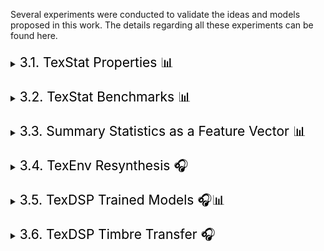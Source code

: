 <p>Several experiments were conducted to validate the ideas and models proposed in this work. The details regarding all these experiments can be found here.</p>

<!-- 3.1. TexStat Properties ------------------------------------------------------------------------------------------------------------------------------------------>
<div style="margin-top: 20px;"></div>
<details>
<summary><span style="font-weight: normal; font-size: 1.5em; color: black">3.1. TexStat Properties 📊</span></summary>
<div style="margin-top: 20px;"></div>

<p>
Two properties desirable in a loss function tailored for texture sounds are related to the stability under time shifting and addition of noise. In order to test these properties on the <code>TexStat</code> loss function, we compute the loss between a random selection of segments of sounds corresponding to the three categories of <a href="https://huggingface.co/datasets/cordutie/MicroTex" target="_blank" style="font-weight: normal;"><code>MicroTex</code></a> and their corresponding transformations using various parameters. The experiment was also run with the MSS loss for comparison and some of the results can be found in the tables below.
</p>

<div style="overflow-x: auto; max-width: 80%; margin: 0 auto; padding: 10px; box-sizing: border-box;">
  <table style="width: 100%; border-collapse: collapse; font-size: 0.9em;">
    <thead style="background-color: #f2f2f2;">
      <tr>
        <th style="border: 1px solid #ccc; padding: 8px;">Selection</th>
        <th style="border: 1px solid #ccc; padding: 8px;">Loss</th>
        <th style="border: 1px solid #ccc; padding: 8px;">10%</th>
        <th style="border: 1px solid #ccc; padding: 8px;">30%</th>
        <th style="border: 1px solid #ccc; padding: 8px;">50%</th>
      </tr>
    </thead>
    <tbody>
      <tr><td>BOReilly</td><td><code>TexStat</code></td><td>0.12 ± 0.06</td><td>0.12 ± 0.06</td><td>0.12 ± 0.06</td></tr>
      <tr><td>BOReilly</td><td>MSS</td><td>5.34 ± 1.14</td><td>5.51 ± 1.29</td><td>5.58 ± 1.55</td></tr>
      <tr><td>Freesound</td><td><code>TexStat</code></td><td>0.04 ± 0.03</td><td>0.04 ± 0.03</td><td>0.04 ± 0.03</td></tr>
      <tr><td>Freesound</td><td>MSS</td><td>5.17 ± 1.24</td><td>5.26 ± 1.35</td><td>5.25 ± 1.34</td></tr>
      <tr><td>Syntex</td><td><code>TexStat</code></td><td>0.16 ± 0.11</td><td>0.16 ± 0.11</td><td>0.16 ± 0.11</td></tr>
      <tr><td>Syntex</td><td>MSS</td><td>10.52 ± 7.28</td><td>10.04 ± 6.62</td><td>9.45 ± 6.57</td></tr>
    </tbody>
  </table>
  <p style="text-align: center; font-size: 0.85em; color: #666;">
  <strong>Table 3.1.</strong> Time-Shift Robustness. Loss measurement between a sound and its time-shifted version. The amount of time shift is given in % of the total signal duration. Computed over 300 one-second sounds randomly sampled from the three main sources in the <code>MicroTex</code> dataset.
  </p>  
</div>

<div style="margin-top: 20px;"></div>

<div style="overflow-x: auto; max-width: 80%; margin: 0 auto; padding: 10px; box-sizing: border-box;">
  <table style="width: 100%; border-collapse: collapse; font-size: 0.9em;">
    <thead style="background-color: #f2f2f2;">
      <tr>
        <th style="border: 1px solid #ccc; padding: 8px;">Selection</th>
        <th style="border: 1px solid #ccc; padding: 8px;">Loss</th>
        <th style="border: 1px solid #ccc; padding: 8px;">10%</th>
        <th style="border: 1px solid #ccc; padding: 8px;">30%</th>
        <th style="border: 1px solid #ccc; padding: 8px;">50%</th>
      </tr>
    </thead>
    <tbody>
      <tr><td>BOReilly</td><td><code>TexStat</code></td><td>0.12 ± 0.06</td><td>0.12 ± 0.06</td><td>0.12 ± 0.06</td></tr>
      <tr><td>BOReilly</td><td>MSS</td><td>5.34 ± 1.14</td><td>5.51 ± 1.29</td><td>5.58 ± 1.55</td></tr>
      <tr><td>Freesound</td><td><code>TexStat</code></td><td>0.04 ± 0.03</td><td>0.04 ± 0.03</td><td>0.04 ± 0.03</td></tr>
      <tr><td>Freesound</td><td>MSS</td><td>5.17 ± 1.24</td><td>5.26 ± 1.35</td><td>5.25 ± 1.34</td></tr>
      <tr><td>Syntex</td><td><code>TexStat</code></td><td>0.16 ± 0.11</td><td>0.16 ± 0.11</td><td>0.16 ± 0.11</td></tr>
      <tr><td>Syntex</td><td>MSS</td><td>10.52 ± 7.28</td><td>10.04 ± 6.62</td><td>9.45 ± 6.57</td></tr>
    </tbody>
  </table>
  <p style="text-align: center; font-size: 0.85em; color: #666;">
  <strong>Table.</strong> Noise-Addition Robustness. Loss measurement between a sound and its noisy version. The amount of noise added is given in % of the signal's energy. Same data sampling as in the previous experiment.
  </p>  
</div>

<p>
The results show that <code>TexStat</code> is highly stable with respect to both time shifting and noise addition, adding a penalty only in the category that had sounds that include silence (which generate instability since they have null standard deviance).
</p>

</details>

<!-- 3.2. TexStat Benchmarks ------------------------------------------------------------------------------------------------------------------------------------------>
<div style="margin-top: 20px;"></div>
<details>
<summary><span style="font-weight: normal; font-size: 1.5em; color: black">3.2. TexStat Benchmarks 📊</span></summary>
<div style="margin-top: 20px;"></div>

<p>To benchmark the computational requirements of <code>TexStat</code>, we evaluated its computation time, gradient descent time, and GPU memory usage. These measurements were conducted multiple times, recording the time taken for loss computation and optimization while tracking memory allocation. The results are presented in Table 3, along with the values for other typical losses.</p>

<div style="overflow-x: auto; max-width: 80%; margin: 0 auto; padding: 10px; box-sizing: border-box;">
<table style="width: 100%; border-collapse: collapse; font-size: 0.9em;">
  <thead style="background-color: #f2f2f2;">
    <tr>
      <th style="border: 1px solid #ccc; padding: 8px;">Loss</th>
      <th style="border: 1px solid #ccc; padding: 8px;">Forward pass time (ms)</th>
      <th style="border: 1px solid #ccc; padding: 8px;">Backward pass time (ms)</th>
      <th style="border: 1px solid #ccc; padding: 8px;">Memory usage (MB)</th>
    </tr>
  </thead>
  <tbody>
    <tr>
      <td><code>TexStat</code></td>
      <td>93.5 ± 0.4</td>
      <td>154.6 ± 0.4</td>
      <td>0.84 ± 2.5</td>
    </tr>
    <tr>
      <td>MSS</td>
      <td>3.9 ± 0.3</td>
      <td>8.5 ± 0.3</td>
      <td>0.85 ± 2.6</td>
    </tr>
    <tr>
      <td>MSE</td>
      <td>0.2 ± 0.3</td>
      <td>0.2 ± 0.1</td>
      <td>1.7 ± 5.0</td>
    </tr>
    <tr>
      <td>MAE</td>
      <td>0.1 ± 0.0</td>
      <td>0.2 ± 0.1</td>
      <td>0.8 ± 2.5</td>
    </tr>
  </tbody>
</table>
<p style="text-align: center; font-size: 0.85em; color: #666;">
  <strong>Table 3.2.</strong> Measurements regarding computation time, gradient computation time, and memory usage in batches of 32 signals of size 65,536 (around 1.5s at a sample rate of 44,100 Hz). The losses studied were <code>TexStat</code>, Multi-Scale Spectrogram (MSS), Mean Squared Error (MSE), and Mean Absolute Error (MAE). All measurements were done using CUDA on an RTX 4090 GPU.
</p>
</div>

<p>
The results show that, as expected, the <code>TexStat</code> loss function is slower than other less specific losses, but it uses a similar amount of memory.
</p>

</details>

<!-- 3.3. Summary Statistics as a Feature Vector----------------------------------------------------------------------------------------------------------------------->
<div style="margin-top: 20px;"></div>
<details>
<summary><span style="font-weight: normal; font-size: 1.5em; color: black">3.3. Summary Statistics as a Feature Vector 📊</span></summary>
<div style="margin-top: 20px;"></div>

<p>
To test <code>TexStat</code> summary statistics as a powerful representation suitable for evaluation metrics like FAD, we conducted the following experiment. First, all data in the three selections of the <code>MicroTex</code> dataset were segmented, and both their summary statistics and VGGish embeddings <a href="#ref-vggish">[VGGish]</a> were computed. Then, a downstream classifier (MLP with hidden layers 128 and 64) was trained for each case. A summary of the results is presented in Table 4.
</p>

<div style="overflow-x: auto; max-width: 80%; margin: 0 auto; padding: 10px; box-sizing: border-box;">
<table style="width: 100%; border-collapse: collapse; font-size: 0.9em;">
  <thead style="background-color: #f2f2f2;">
    <tr>
      <th style="border: 1px solid #ccc; padding: 8px;">Model</th>
      <th style="border: 1px solid #ccc; padding: 8px;">Selection</th>
      <th style="border: 1px solid #ccc; padding: 8px;">Accuracy</th>
      <th style="border: 1px solid #ccc; padding: 8px;">Precision</th>
      <th style="border: 1px solid #ccc; padding: 8px;">Recall</th>
      <th style="border: 1px solid #ccc; padding: 8px;">F1</th>
    </tr>
  </thead>
  <tbody>
    <tr><td><code>TexStat</code></td><td>BOReilly</td><td>0.94</td><td>0.94</td><td>0.94</td><td>0.94</td></tr>
    <tr><td>VGGish</td><td>BOReilly</td><td>0.71</td><td>0.73</td><td>0.71</td><td>0.71</td></tr>
    <tr><td><code>TexStat</code></td><td>Freesound</td><td>0.99</td><td>0.99</td><td>0.99</td><td>0.99</td></tr>
    <tr><td>VGGish</td><td>Freesound</td><td>0.98</td><td>0.99</td><td>0.98</td><td>0.98</td></tr>
    <tr><td><code>TexStat</code></td><td>Syntex</td><td>1.0</td><td>1.0</td><td>1.0</td><td>1.0</td></tr>
    <tr><td>VGGish</td><td>Syntex</td><td>0.95</td><td>0.95</td><td>0.95</td><td>0.94</td></tr>
  </tbody>
</table>
<p style="text-align: center; font-size: 0.85em; color: #666;">
  <strong>Table 3.4.</strong> Lorea.
</p>
</div>

<p>
The results indicate that, in the context of texture sounds, <code>TexStat</code> summary statistics are strictly more informative than general-purpose embeddings like VGGish.
</p>

</details>

<!-- 3.4. TexEnv Resynthesis------------------------------------------------------------------------------------------------------------------------------------------->
<div style="margin-top: 20px;"></div>
<details>
<summary><span style="font-weight: normal; font-size: 1.5em; color: black">3.4. TexEnv Resynthesis 🎧</span></summary>
<div style="margin-top: 20px;"></div>

<p>
Extensive exploration using the <code>TexEnv</code> synthesizer in resynthesis tasks, employing a signal processing-based parameter extractor, was conducted to better understand its behavior and limitations. A summary of sound examples can be found below.</p>

<div style="overflow-x: auto; max-width: 100%; margin: 0 auto; padding: 10px; box-sizing: border-box;">
  <div style="display: grid; grid-template-columns: repeat(5, minmax(200px, 1fr)); gap: 20px; text-align: center;">

  <!-- Header Row -->
  <div style="font-weight: bold;"><strong>Input Texture</strong></div>
  <div style="font-weight: bold;">N<sub style="font-weight: bold; font-size: 0.8em;">F</sub>=16, parameters count=256</div>
  <div style="font-weight: bold;">N<sub style="font-weight: bold; font-size: 0.8em;">F</sub>=16, parameters count=512</div>
  <div style="font-weight: bold;">N<sub style="font-weight: bold; font-size: 0.8em;">F</sub>=24, parameters count=256</div>
  <div style="font-weight: bold;">N<sub style="font-weight: bold; font-size: 0.8em;">F</sub>=24, parameters count=512</div>

  <!-- Bubbles -->
  <div style="display: flex; flex-direction: column; align-items: center; justify-content: center;">
    <audio controls style="width: 100%;">
      <source src="./assets/audios/texenv_resynthesis/bubbles_original.mp3" type="audio/mpeg" />
      Your browser does not support the audio element.
    </audio>
  </div>
  <div style="display: flex; flex-direction: column; align-items: center; justify-content: center;">
    <audio controls style="width: 100%;">
      <source src="./assets/audios/texenv_resynthesis/bubbles_resynth_N_F_16_param_per_env_256.mp3" type="audio/mpeg" />
      Your browser does not support the audio element.
    </audio>
  </div>
  <div style="display: flex; flex-direction: column; align-items: center; justify-content: center;">
    <audio controls style="width: 100%;">
      <source src="./assets/audios/texenv_resynthesis/bubbles_resynth_N_F_16_param_per_env_512.mp3" type="audio/mpeg" />
      Your browser does not support the audio element.
    </audio>
  </div>
  <div style="display: flex; flex-direction: column; align-items: center; justify-content: center;">
    <audio controls style="width: 100%;">
      <source src="./assets/audios/texenv_resynthesis/bubbles_resynth_N_F_24_param_per_env_256.mp3" type="audio/mpeg" />
      Your browser does not support the audio element.
    </audio>
  </div>
  <div style="display: flex; flex-direction: column; align-items: center; justify-content: center;">
    <audio controls style="width: 100%;">
      <source src="./assets/audios/texenv_resynthesis/bubbles_resynth_N_F_24_param_per_env_512.mp3" type="audio/mpeg" />
      Your browser does not support the audio element.
    </audio>
  </div>

  <!-- Fire -->
  <div style="display: flex; flex-direction: column; align-items: center; justify-content: center;">
    <audio controls style="width: 100%;">
      <source src="./assets/audios/texenv_resynthesis/fire_original.mp3" type="audio/mpeg" />
      Your browser does not support the audio element.
    </audio>
  </div>
  <div style="display: flex; flex-direction: column; align-items: center; justify-content: center;">
    <audio controls style="width: 100%;">
      <source src="./assets/audios/texenv_resynthesis/fire_resynth_N_F_16_param_per_env_256.mp3" type="audio/mpeg" />
      Your browser does not support the audio element.
    </audio>
  </div>
  <div style="display: flex; flex-direction: column; align-items: center; justify-content: center;">
    <audio controls style="width: 100%;">
      <source src="./assets/audios/texenv_resynthesis/fire_resynth_N_F_16_param_per_env_512.mp3" type="audio/mpeg" />
      Your browser does not support the audio element.
    </audio>
  </div>
  <div style="display: flex; flex-direction: column; align-items: center; justify-content: center;">
    <audio controls style="width: 100%;">
      <source src="./assets/audios/texenv_resynthesis/fire_resynth_N_F_24_param_per_env_256.mp3" type="audio/mpeg" />
      Your browser does not support the audio element.
    </audio>
  </div>
  <div style="display: flex; flex-direction: column; align-items: center; justify-content: center;">
    <audio controls style="width: 100%;">
      <source src="./assets/audios/texenv_resynthesis/fire_resynth_N_F_24_param_per_env_512.mp3" type="audio/mpeg" />
      Your browser does not support the audio element.
    </audio>
  </div>

  <!-- River -->
  <div style="display: flex; flex-direction: column; align-items: center; justify-content: center;">
    <audio controls style="width: 100%;">
      <source src="./assets/audios/texenv_resynthesis/water_original.mp3" type="audio/mpeg" />
      Your browser does not support the audio element.
    </audio>
  </div>
  <div style="display: flex; flex-direction: column; align-items: center; justify-content: center;">
    <audio controls style="width: 100%;">
      <source src="./assets/audios/texenv_resynthesis/water_resynth_N_F_16_param_per_env_256.mp3" type="audio/mpeg" />
      Your browser does not support the audio element.
    </audio>
  </div>
  <div style="display: flex; flex-direction: column; align-items: center; justify-content: center;">
    <audio controls style="width: 100%;">
      <source src="./assets/audios/texenv_resynthesis/water_resynth_N_F_16_param_per_env_512.mp3" type="audio/mpeg" />
      Your browser does not support the audio element.
    </audio>
  </div>
  <div style="display: flex; flex-direction: column; align-items: center; justify-content: center;">
    <audio controls style="width: 100%;">
      <source src="./assets/audios/texenv_resynthesis/water_resynth_N_F_24_param_per_env_256.mp3" type="audio/mpeg" />
      Your browser does not support the audio element.
    </audio>
  </div>
  <div style="display: flex; flex-direction: column; align-items: center; justify-content: center;">
    <audio controls style="width: 100%;">
      <source src="./assets/audios/texenv_resynthesis/water_resynth_N_F_24_param_per_env_512.mp3" type="audio/mpeg" />
      Your browser does not support the audio element.
    </audio>
  </div>

  <!-- Wind -->
  <div style="display: flex; flex-direction: column; align-items: center; justify-content: center;">
    <audio controls style="width: 100%;">
      <source src="./assets/audios/texenv_resynthesis/wind_original.mp3" type="audio/mpeg" />
      Your browser does not support the audio element.
    </audio>
  </div>
  <div style="display: flex; flex-direction: column; align-items: center; justify-content: center;">
    <audio controls style="width: 100%;">
      <source src="./assets/audios/texenv_resynthesis/wind_resynth_N_F_16_param_per_env_256.mp3" type="audio/mpeg" />
      Your browser does not support the audio element.
    </audio>
  </div>
  <div style="display: flex; flex-direction: column; align-items: center; justify-content: center;">
    <audio controls style="width: 100%;">
      <source src="./assets/audios/texenv_resynthesis/wind_resynth_N_F_16_param_per_env_512.mp3" type="audio/mpeg" />
      Your browser does not support the audio element.
    </audio>
  </div>
  <div style="display: flex; flex-direction: column; align-items: center; justify-content: center;">
    <audio controls style="width: 100%;">
      <source src="./assets/audios/texenv_resynthesis/wind_resynth_N_F_24_param_per_env_256.mp3" type="audio/mpeg" />
      Your browser does not support the audio element.
    </audio>
  </div>
  <div style="display: flex; flex-direction: column; align-items: center; justify-content: center;">
    <audio controls style="width: 100%;">
      <source src="./assets/audios/texenv_resynthesis/wind_resynth_N_F_24_param_per_env_512.mp3" type="audio/mpeg" />
      Your browser does not support the audio element.
    </audio>
  </div>

  </div>
</div>

<div style="overflow-x: auto; max-width: 80%; margin: 0 auto; padding: 10px; box-sizing: border-box; text-align: center; font-size: 0.85em; ">
<strong>Sound Examples 3.1.</strong> 4 sound textures are resynthesized using <code>TexEnv</code>. Parameters to run the synthesizer are computed using a DSP-based parameter extractor. The synthesis part is run using different combination of parameters to test the need for bigger filterbanks and parameters count per band. Parameters are counted for frames of around 0.74 seconds. For reference, 16 filters using 256 parameters each correspond to compression of 800% to the real sound at 44100 Hz, meanwhile for 24 filters using 512 parameters each correspond to compression of around 266%.</div>

<p>
Some key findings were the following:
<ul>
  <li>Water-like sounds (e.g., flowing water, rain, bubbling) benefited from larger filterbanks but not larger parameter sets.</li>
  <li>Crackling sounds (e.g., fireworks, bonfires) improved with larger parameter sets but were less sensitive to filterbank size.</li>
</ul>
These insights were used to determine the optimal parameters for model training.
</p>

</details>

<!-- 3.5. TexDSP Trained Models---------------------------------------------------------------------------------------------------------------------------------------->
<div style="margin-top: 20px;"></div>
<details>
<summary><span style="font-weight: normal; font-size: 1.5em; color: black">3.5. TexDSP Trained Models 🎧📊</span></summary>
<div style="margin-top: 20px;"></div>

<p>
To demonstrate the capabilities of <code>TexStat</code>, we trained a series of <code>TexDSP</code> models using different parameters, with <code>TexStat</code> as the sole loss function. Below are the training details for these models.
</p>

<div style="overflow-x: auto; max-width: 80%; margin: 0 auto; padding: 10px; box-sizing: border-box;">
<table style="width: 100%; border-collapse: collapse; font-size: 0.9em;">
  <thead style="background-color: #f2f2f2;">
    <tr>
      <th style="border: 1px solid #ccc; padding: 8px;">Texture</th>
      <th style="border: 1px solid #ccc; padding: 8px;">Size of Cochlear Filterbank</th>
      <th style="border: 1px solid #ccc; padding: 8px;">Enc/Dec Layers</th>
      <th style="border: 1px solid #ccc; padding: 8px;">Parameters per Band</th>
      <th style="border: 1px solid #ccc; padding: 8px;">Frame Size (s)</th>
    </tr>
  </thead>
  <tbody>
    <tr><td>Bubbles</td><td>24</td><td>3/3</td><td>512</td><td>1.49</td></tr>
    <tr><td>Fire</td><td>16</td><td>3/3</td><td>256</td><td>0.74</td></tr>
    <tr><td>Keyboard</td><td>24</td><td>3/3</td><td>256</td><td>1.49</td></tr>
    <tr><td>Rain</td><td>24</td><td>1/3</td><td>512</td><td>1.49</td></tr>
    <tr><td>River</td><td>24</td><td>1/3</td><td>128</td><td>0.74</td></tr>
    <tr><td>Shards</td><td>32</td><td>3/3</td><td>512</td><td>1.49</td></tr>
    <tr><td>Waterfall</td><td>24</td><td>1/3</td><td>256</td><td>1.49</td></tr>
    <tr><td>Wind</td><td>24</td><td>1/3</td><td>256</td><td>1.49</td></tr>
  </tbody>
</table>
<p style="text-align: center; font-size: 0.85em; color: #666;">
  <strong>Table 3.5. </strong> Parameters used to train each model. All encoders and decoders used 256 neurons per layer. All models used modulation filterbank of size 6 and were trained for up to 1000 epochs with early stopping, targeting 44.1kHz sample rate.
</p>
</div>

<h4>Validation Method</h4>
<p>
Validation was done by resynthesizing a hold-out portion of the dataset using both <code>TexStat</code> and MSS-trained models. We computed:
</p>
<ul>
  <li>FAD metrics with VGGish and <code>TexStat</code>-based embeddings</li>
  <li>Frame-by-frame <code>TexStat</code> and MSS losses (mean ± std)</li>
</ul>

<div style="overflow-x: auto; max-width: 80%; margin: 0 auto; padding: 10px; box-sizing: border-box;">
<table style="width: 100%; border-collapse: collapse; font-size: 0.9em;">
  <thead style="background-color: #f2f2f2;">
    <tr>
      <th style="border: 1px solid #ccc; padding: 8px;">Texture</th>
      <th style="border: 1px solid #ccc; padding: 8px;">FAD (VGGish)</th>
      <th style="border: 1px solid #ccc; padding: 8px;">FAD (Ours)</th>
      <th style="border: 1px solid #ccc; padding: 8px;"><code>TexStat</code></th>
      <th style="border: 1px solid #ccc; padding: 8px;">MSS</th>
    </tr>
  </thead>
  <tbody>
    <tr><td>Bubbles</td><td>35.2</td><td>63.7</td><td>1.2 ± 0.3</td><td>7.9 ± 0.7</td></tr>
    <tr><td>Fire<sup>(1)</sup></td><td>12.1</td><td>570.2</td><td>2.9 ± 2.0</td><td>10.1 ± 1.2</td></tr>
    <tr><td>Keyboard</td><td>13.0</td><td>1945.7</td><td>5.7 ± 2.0</td><td>9.1 ± 0.7</td></tr>
    <tr><td>Rain<sup>(2)</sup></td><td>11.7</td><td>36.6</td><td>0.5 ± 0.2</td><td>9.5 ± 0.3</td></tr>
    <tr><td>River<sup>(2)</sup></td><td>52.7</td><td>38.1</td><td>0.5 ± 0.1</td><td>7.7 ± 0.8</td></tr>
    <tr><td>Shards</td><td>4.6</td><td>8.1</td><td>1.0 ± 0.2</td><td>7.9 ± 0.2</td></tr>
    <tr><td>Waterfall<sup>(1)</sup></td><td>18.2</td><td>28.4</td><td>0.3 ± 0.0</td><td>5.0 ± 0.0</td></tr>
    <tr><td>Wind<sup>(1)</sup></td><td>9.7</td><td>244.7</td><td>0.8 ± 0.5</td><td>5.6 ± 0.1</td></tr>
  </tbody>
</table>
<p style="text-align: center; font-size: 0.85em; color: #666;">
<strong>Table 3.6.</strong> Different metrics computed for resynthesis of 2 minutes long sounds. (1) Energy bands were imposed after resynthesis. (2) A loudness tracker was added post-resynthesis.
</p>
</div>

<p>
For comparison, we trained the noisebandnet architecture with the same sounds and using the default hyperparameters (used in the original paper) and we used the same validation metrics. The results can be found in the table below.
</p>

<div style="overflow-x: auto; max-width: 80%; margin: 0 auto; padding: 10px; box-sizing: border-box;">
<table style="width: 100%; border-collapse: collapse; font-size: 0.9em;">
  <thead style="background-color: #f2f2f2;">
    <tr>
      <th style="border: 1px solid #ccc; padding: 8px;">Texture</th>
      <th style="border: 1px solid #ccc; padding: 8px;">FAD (VGGish)</th>
      <th style="border: 1px solid #ccc; padding: 8px;">FAD (Ours)</th>
      <th style="border: 1px solid #ccc; padding: 8px;"><code>TexStat</code></th>
      <th style="border: 1px solid #ccc; padding: 8px;">MSS</th>
    </tr>
  </thead>
  <tbody>
    <tr><td>Bubbles</td>                <td>21.3</td>  <td>29.9</td>     <td>0.7 ± 0.1</td>  <td>4.7 ± 0.1</td></tr>
    <tr><td>Fire<sup>(1)</sup></td>      <td>2.5</td>  <td>819.8</td>    <td>1.7 ± 1.0</td>  <td>4.5 ± 0.2</td></tr>
    <tr><td>Keyboard</td>                <td>9.7</td> <td>29385.4</td>   <td>20.0 ± 7.7</td> <td>13.8 ± 0.6</td></tr>
    <tr><td>Rain<sup>(2)</sup></td>     <td>11.3</td> <td>465.9</td>     <td>2.4 ± 2.0</td>  <td>9.1 ± 0.4</td></tr>
    <tr><td>River<sup>(2)</sup></td>    <td>49.9</td>  <td>13.2</td>     <td>0.6 ± 0.1</td>  <td>6.7 ± 0.3</td></tr>
    <tr><td>Shards</td>                 <td>1.4</td>   <td>86.8</td>     <td>1.1 ± 0.3</td>  <td>8.8 ± 0.2</td></tr>
    <tr><td>Waterfall<sup>(1)</sup></td><td>25.9</td>  <td>18.6</td>     <td>0.4 ± 0.0</td>  <td>6.3 ± 0.0</td></tr>
    <tr><td>Wind<sup>(1)</sup></td>    <td>31.4</td>   <td>309.6</td>    <td>1.1 ± 0.7</td>  <td>5.8 ± 0.2</td></tr>
  </tbody>
</table>
<p style="text-align: center; font-size: 0.85em; color: #666;">
<strong>Table 3.7.</strong> Different metrics computed for resynthesis of 2 minutes long sounds using the noisebandnet architecture.</p>
</div>


<h4>Discussion</h4>
<p>
These results highlight three main takeaways:</p>
<ol>
  <li>Performance varied across textures, in line with findings by McDermott & Simoncelli rythmic and pseudo-pitched sounds were not resynthesized correctly.</li>
  <li>Though our models performed adequately, reconstruction-focused models like NoiseBandNets scored higher—an expected trade-off since we focus on capturing higher-level structure, not perfect reconstruction.</li>
  <li>Our feature-derived metrics often aligned better with perceptual quality, although to make this claim proper subjective evaluation must be made.</li>
</ol>


<div style="overflow-x: auto; max-width: 80%; margin: 0 auto; padding: 10px; box-sizing: border-box;">
  <div style="display: grid; grid-template-columns: repeat(3, minmax(200px, 1fr)); gap: 20px; text-align: center;">

  <!-- Header Row -->
  <div style="font-weight: bold; text-align: center;"><strong>Texture</strong></div>
  <div style="font-weight: bold;"><strong>Input</strong></div>
  <div style="font-weight: bold;"><strong>Resynthesis</strong></div>

  <!-- Bubbles -->
  <div style="display: flex; align-items: center; justify-content: center;">
    <img src="./assets/img/bubbles_2.gif" alt="Bubbles Model" style="max-width: 100%;" />
  </div>
  <div style="display: flex; flex-direction: column; align-items: center; justify-content: center;">
    <audio controls style="width: 100%;">
      <source src="./assets/audios/texdsp_resynthesis/bubbles_copy.mp3" type="audio/mpeg" />
      Your browser does not support the audio element.
    </audio>
  </div>
  <div style="display: flex; flex-direction: column; align-items: center; justify-content: center;">
    <audio controls style="width: 100%;">
      <source src="./assets/audios/texdsp_resynthesis/bubbles_resynth.mp3" type="audio/mpeg" />
      Your browser does not support the audio element.
    </audio>
  </div>

  <!-- Fire -->
  <div style="display: flex; align-items: center; justify-content: center;">
    <img src="./assets/img/fire.gif" alt="Bubbles Model" style="max-width: 100%;" />
  </div>
  <div style="display: flex; flex-direction: column; align-items: center; justify-content: center;">
    <audio controls style="width: 100%;">
      <source src="./assets/audios/texdsp_resynthesis/fire.mp3" type="audio/mpeg" />
      Your browser does not support the audio element.
    </audio>
  </div>
  <div style="display: flex; flex-direction: column; align-items: center; justify-content: center;">
    <audio controls style="width: 100%;">
      <source src="./assets/audios/texdsp_resynthesis/fire_resynth.mp3" type="audio/mpeg" />
      Your browser does not support the audio element.
    </audio>
  </div>

  <!-- Bubbles -->
  <div style="display: flex; align-items: center; justify-content: center;">
    <img src="./assets/img/keyboard.gif" alt="Bubbles Model" style="max-width: 100%;" />
  </div>
  <div style="display: flex; flex-direction: column; align-items: center; justify-content: center;">
    <audio controls style="width: 100%;">
      <source src="./assets/audios/texdsp_resynthesis/keyboard.mp3" type="audio/mpeg" />
      Your browser does not support the audio element.
    </audio>
  </div>
  <div style="display: flex; flex-direction: column; align-items: center; justify-content: center;">
    <audio controls style="width: 100%;">
      <source src="./assets/audios/texdsp_resynthesis/keyboard_resynth.mp3" type="audio/mpeg" />
      Your browser does not support the audio element.
    </audio>
  </div>

  <!-- Bubbles -->
  <div style="display: flex; align-items: center; justify-content: center;">
    <img src="./assets/img/rain.gif" alt="Bubbles Model" style="max-width: 100%;" />
  </div>
  <div style="display: flex; flex-direction: column; align-items: center; justify-content: center;">
    <audio controls style="width: 100%;">
      <source src="./assets/audios/texdsp_resynthesis/rain.mp3" type="audio/mpeg" />
      Your browser does not support the audio element.
    </audio>
  </div>
  <div style="display: flex; flex-direction: column; align-items: center; justify-content: center;">
    <audio controls style="width: 100%;">
      <source src="./assets/audios/texdsp_resynthesis/rain_resynth.mp3" type="audio/mpeg" />
      Your browser does not support the audio element.
    </audio>
  </div>

  <!-- Bubbles -->
  <div style="display: flex; align-items: center; justify-content: center;">
    <img src="./assets/img/river.gif" alt="Bubbles Model" style="max-width: 100%;" />
  </div>
  <div style="display: flex; flex-direction: column; align-items: center; justify-content: center;">
    <audio controls style="width: 100%;">
      <source src="./assets/audios/texdsp_resynthesis/river.mp3" type="audio/mpeg" />
      Your browser does not support the audio element.
    </audio>
  </div>
  <div style="display: flex; flex-direction: column; align-items: center; justify-content: center;">
    <audio controls style="width: 100%;">
      <source src="./assets/audios/texdsp_resynthesis/river_resynth.mp3" type="audio/mpeg" />
      Your browser does not support the audio element.
    </audio>
  </div>

  <!-- Bubbles -->
  <div style="display: flex; align-items: center; justify-content: center;">
    <img src="./assets/img/shards.gif" alt="Bubbles Model" style="max-width: 100%;" />
  </div>
  <div style="display: flex; flex-direction: column; align-items: center; justify-content: center;">
    <audio controls style="width: 100%;">
      <source src="./assets/audios/texdsp_resynthesis/shards.mp3" type="audio/mpeg" />
      Your browser does not support the audio element.
    </audio>
  </div>
  <div style="display: flex; flex-direction: column; align-items: center; justify-content: center;">
    <audio controls style="width: 100%;">
      <source src="./assets/audios/texdsp_resynthesis/shards_resynth.mp3" type="audio/mpeg" />
      Your browser does not support the audio element.
    </audio>
  </div>
  
  <!-- Bubbles -->
  <div style="display: flex; align-items: center; justify-content: center;">
    <img src="./assets/img/waterfall.gif" alt="Bubbles Model" style="max-width: 100%;" />
  </div>
  <div style="display: flex; flex-direction: column; align-items: center; justify-content: center;">
    <audio controls style="width: 100%;">
      <source src="./assets/audios/texdsp_resynthesis/waterfall.mp3" type="audio/mpeg" />
      Your browser does not support the audio element.
    </audio>
  </div>
  <div style="display: flex; flex-direction: column; align-items: center; justify-content: center;">
    <audio controls style="width: 100%;">
      <source src="./assets/audios/texdsp_resynthesis/waterfall_resynth.mp3" type="audio/mpeg" />
      Your browser does not support the audio element.
    </audio>
  </div>

  <!-- Bubbles -->
  <div style="display: flex; align-items: center; justify-content: center;">
    <img src="./assets/img/wind.gif" alt="Bubbles Model" style="max-width: 100%;" />
  </div>
  <div style="display: flex; flex-direction: column; align-items: center; justify-content: center;">
    <audio controls style="width: 100%;">
      <source src="./assets/audios/texdsp_resynthesis/wind.mp3" type="audio/mpeg" />
      Your browser does not support the audio element.
    </audio>
  </div>
  <div style="display: flex; flex-direction: column; align-items: center; justify-content: center;">
    <audio controls style="width: 100%;">
      <source src="./assets/audios/texdsp_resynthesis/wind_resynth.mp3" type="audio/mpeg" />
      Your browser does not support the audio element.
    </audio>
  </div>

  </div>
</div>

<div style="overflow-x: auto; max-width: 80%; margin: 0 auto; padding: 10px; box-sizing: border-box; text-align: center; font-size: 0.85em; ">
<strong>Sound Examples 3.2.</strong> Resynthesis sounds using different <code>TexDSP</code> trained models.</div>

</details>

<!-- 3.6. TexDSP Timbre Transfer--------------------------------------------------------------------------------------------------------------------------------------->
<div style="margin-top: 20px;"></div>
<details>
<summary><span style="font-weight: normal; font-size: 1.5em; color: black">3.6. TexDSP Timbre Transfer 🎧</span></summary>
<div style="margin-top: 20px;"></div>

<p>
A notable application of DDSP is timbre transfer, where a model trained on one timbre can be influenced by another sound. The original paper showcased this by transferring the timbre of a violin to a voice recording, using pitch and loudness as key factors. Our models can achieve similar results with textural sounds, although the process is more intricate. Unlike musical timbres, where pitch plays a central role, textural sounds lack such defining features, which makes the transfer more complex. Nevertheless, some compelling examples of this phenomenon are highlighted below. For a comprehensive overview, <a href="./timbre_transfer.html">a complete table showing all eight types of textures trained and their transfer results across other textures can be found pressing here</a>.
</p>

<div style="overflow-x: auto; max-width: 80%; margin: 0 auto; padding: 10px; box-sizing: border-box;">
  <div style="display: grid; grid-template-columns: 100px repeat(3, minmax(200px, 1fr)); gap: 20px; text-align: center;">

  <!-- Header Row -->
  <div></div>
  <div style="font-weight: bold; text-align: left;"><strong>Input Texture</strong></div>
  <div style="font-weight: bold;"><strong>Texture Model</strong></div>
  <div style="font-weight: bold;"><strong>Result</strong></div>

  <!-- Wind to bubbles -->
  <div style="display: flex; flex-direction: column; align-items: center; justify-content: center;"><strong>Wind</strong></div>
  <div style="display: flex; flex-direction: column; align-items: center; justify-content: center;">
    <audio controls style="width: 100%;">
      <source src="./assets/audios/texdsp_resynthesis/wind.mp3" type="audio/mpeg" />
      Your browser does not support the audio element.
    </audio>
  </div>
  <div style="display: flex; align-items: center; justify-content: center;">
    <img src="./assets/img/bubbles_2.gif" alt="Bubbles Model" style="max-width: 100%;" />
  </div>
  <div style="display: flex; flex-direction: column; align-items: center; justify-content: center;">
    <audio controls style="width: 100%;">
      <source src="./assets/audios/texdsp_timbre_transfer/wind_to_bubbles.mp3" type="audio/mpeg" />
      Your browser does not support the audio element.
    </audio>
  </div>

  <!-- Bubble to river -->
  <div style="display: flex; flex-direction: column; align-items: center; justify-content: center;"><strong>Bubbles</strong></div>
  <div style="display: flex; flex-direction: column; align-items: center; justify-content: center;">
    <audio controls style="width: 100%;">
      <source src="./assets/audios/texdsp_resynthesis/bubbles_copy.mp3" type="audio/mpeg" />
      Your browser does not support the audio element.
    </audio>
  </div>
  <div style="display: flex; align-items: center; justify-content: center;">
    <img src="./assets/img/river.gif" alt="Bubbles Model" style="max-width: 100%;" />
  </div>
  <div style="display: flex; flex-direction: column; align-items: center; justify-content: center;">
    <audio controls style="width: 100%;">
      <source src="./assets/audios/texdsp_timbre_transfer/bubbles_to_river.mp3" type="audio/mpeg" />
      Your browser does not support the audio element.
    </audio>
  </div>


  <!-- Fire to wind -->
  <div style="display: flex; flex-direction: column; align-items: center; justify-content: center;"><strong>Fire</strong></div>
  <div style="display: flex; flex-direction: column; align-items: center; justify-content: center;">
    <audio controls style="width: 100%;">
      <source src="./assets/audios/texdsp_resynthesis/fire.mp3" type="audio/mpeg" />
      Your browser does not support the audio element.
    </audio>
  </div>
  <div style="display: flex; align-items: center; justify-content: center;">
    <img src="./assets/img/wind.gif" alt="Bubbles Model" style="max-width: 100%;" />
  </div>
  <div style="display: flex; flex-direction: column; align-items: center; justify-content: center;">
    <audio controls style="width: 100%;">
      <source src="./assets/audios/texdsp_timbre_transfer/fire_to_wind.mp3" type="audio/mpeg" />
      Your browser does not support the audio element.
    </audio>
  </div>

  </div>
</div>
<div style="overflow-x: auto; max-width: 80%; margin: 0 auto; padding: 10px; box-sizing: border-box; text-align: center; font-size: 0.85em; ">
<strong>Sound Examples 3.3.</strong> Timbre transfer examples using different <code>TexDSP</code> trained models.</div>

</details>
